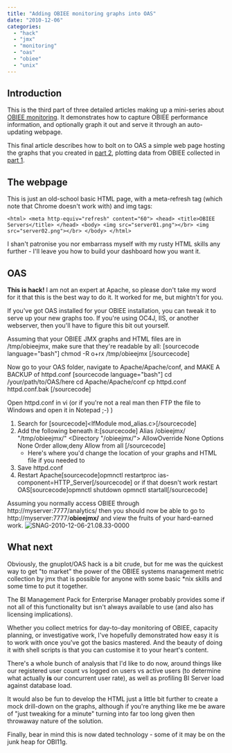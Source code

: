 ```yaml
---
title: "Adding OBIEE monitoring graphs into OAS"
date: "2010-12-06"
categories: 
  - "hack"
  - "jmx"
  - "monitoring"
  - "oas"
  - "obiee"
  - "unix"
---
```


## Introduction

This is the third part of three detailed articles making up a mini-series about [OBIEE monitoring](/2010/12/06/obiee-monitoring/). It demonstrates how to capture OBIEE performance information, and optionally graph it out and serve it through an auto-updating webpage.

This final article describes how to bolt on to OAS a simple web page hosting the graphs that you created in [part 2](/2010/12/06/charting-obiee-performance-data-with-gnuplot/), plotting data from OBIEE collected in [part 1](/2010/12/06/collecting-obiee-systems-management-data-with-jmx/).

## The webpage

This is just an old-school basic HTML page, with a meta-refresh tag (which note that Chrome doesn't work with) and img tags: 
```
<html> <meta http-equiv="refresh" content="60"> <head> <title>OBIEE Servers</title> </head> <body> <img src="server01.png"></br> <img src="server02.png"></br> </body> </html> 
```

I shan't patronise you nor embarrass myself with my rusty HTML skills any further - I'll leave you how to build your dashboard how you want it.

## OAS

**This is hack!** I am not an expert at Apache, so please don't take my word for it that this is the best way to do it. It worked for me, but mightn't for you.

If you've got OAS installed for your OBIEE installation, you can tweak it to serve up your new graphs too. If you're using OC4J, IIS, or another webserver, then you'll have to figure this bit out yourself.

Assuming that your OBIEE JMX graphs and HTML files are in /tmp/obieejmx, make sure that they're readable by all: \[sourcecode language="bash"\] chmod -R o+rx /tmp/obieejmx \[/sourcecode\]

Now go to your OAS folder, navigate to Apache/Apache/conf, and MAKE A BACKUP of httpd.conf \[sourcecode language="bash"\] cd /your/path/to/OAS/here cd Apache/Apache/conf cp httpd.conf httpd.conf.bak \[/sourcecode\]

Open httpd.conf in vi (or if you're not a real man then FTP the file to Windows and open it in Notepad ;-) )

1. Search for \[sourcecode\]<IfModule mod\_alias.c>\[/sourcecode\]
2. Add the following beneath it:\[sourcecode\] Alias /obieejmx/ "/tmp/obieejmx/" <Directory "/obieejmx/"> AllowOverride None Options None Order allow,deny Allow from all </Directory> \[/sourcecode\]
    - Here's where you'd change the location of your graphs and HTML file if you needed to
3. Save httpd.conf
4. Restart Apache\[sourcecode\]opmnctl restartproc ias-component=HTTP\_Server\[/sourcecode\] or if that doesn't work restart OAS\[sourcecode\]opmnctl shutdown opmnctl startall\[/sourcecode\]

Assuming you normally access OBIEE through http://myserver:7777/analytics/ then you should now be able to go to http://myserver:7777/**obieejmx/** and view the fruits of your hard-earned work. ![](/images/rnm1978/snag-2010-12-06-21-08-33-0000.png "SNAG-2010-12-06-21.08.33-0000")

## What next

Obviously, the gnuplot/OAS hack is a bit crude, but for me was the quickest way to get "to market" the power of the OBIEE systems management metric collection by jmx that is possible for anyone with some basic \*nix skills and some time to put it together.

The BI Management Pack for Enterprise Manager probably provides some if not all of this functionality but isn't always available to use (and also has licensing implications).

Whether you collect metrics for day-to-day monitoring of OBIEE, capacity planning, or investigative work, I've hopefully demonstrated how easy it is to work with once you've got the basics mastered. And the beauty of doing it with shell scripts is that you can customise it to your heart's content.

There's a whole bunch of analysis that I'd like to do now, around things like our registered user count vs logged on users vs active users (to determine what actually **is** our concurrent user rate), as well as profiling BI Server load against database load.

It would also be fun to develop the HTML just a little bit further to create a mock drill-down on the graphs, although if you're anything like me be aware of "just tweaking for a minute" turning into far too long given then throwaway nature of the solution.

Finally, bear in mind this is now dated technology - some of it may be on the junk heap for OBI11g.
